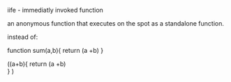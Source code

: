 iife - immediatly invoked function

an anonymous function that executes on the spot as a standalone function.

instead of:

function sum(a,b){
return (a +b)
}

((a+b){
  return (a +b)  
}
)